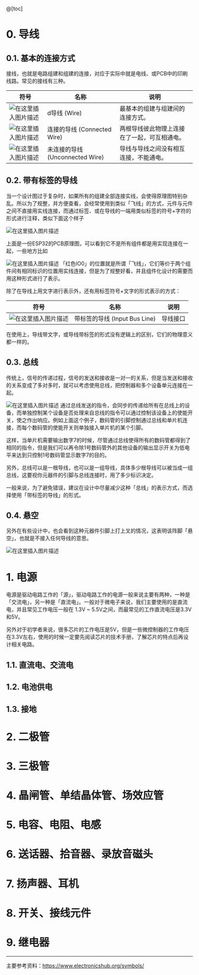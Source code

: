 
@[toc]

# 0. 导线


## 0.1. 基本的连接方式

接线，也就是电路组建和组建的连接，对应于实际中就是电线、或PCB中的印刷线路。常见的接线有三种。

符号 |  名称 |  说明
------|---------|---------
![在这里插入图片描述](https://img-blog.csdnimg.cn/005f34a7c9b3468b8cd7b9b1ad84609c.png#pic_center) | d导线 (Wire) | 最基本的组建与组建间的连接方式。
![在这里插入图片描述](https://img-blog.csdnimg.cn/0b02bdb76f9a4fe99a69dc7e47c0f7cc.png#pic_center) | 连接的导线 (Connected Wire) | 两根导线彼此物理上连接在了一起，可互相通电。
![在这里插入图片描述](https://img-blog.csdnimg.cn/5ffb3fc983d441e794858d3bd2f34ad3.png#pic_center) | 未连接的导线 (Unconnected Wire) | 导线与导线之间没有相互连接，不能通电。

## 0.2. 带有标签的导线

当一个设计图过于复杂时，如果所有的组建全部连接实线，会使得原理图特别杂乱。所以为了规整，并方便查看，会经常使用到类似「飞线」的方式，元件与元件之间不直接用实线连接，而通过标签、或在导线的一端用类似标签的符号+字符的形式进行注释，类似下面这个样子

![在这里插入图片描述](https://img-blog.csdnimg.cn/c7b755582a5a4521a803c5a1e846e492.png?x-oss-process=image/watermark,type_d3F5LXplbmhlaQ,shadow_50,text_Q1NETiBAQWtpIFVud3ppaQ==,size_20,color_FFFFFF,t_70,g_se,x_16#pic_center)

上面是一份ESP32的PCB原理图，可以看到它不是所有组件都是用实现连接在一起，一些地方比如

![在这里插入图片描述](https://img-blog.csdnimg.cn/32d8a64bce594ac4880f8b5c04fd2409.png?x-oss-process=image/watermark,type_d3F5LXplbmhlaQ,shadow_50,text_Q1NETiBAQWtpIFVud3ppaQ==,size_12,color_FFFFFF,t_70,g_se,x_16#pic_center)
「红色IO0」的位置就是所谓「飞线」，它们等价于两个组件间有相同标识的位置用实线连接，但是为了规整好看，并且组件化设计的需要而用这种形式进行了表示。

除了在导线上用文字进行表示外，还有用标签符号+文字的形式表示的方式：

符号 |  名称 |  说明
------|---------|---------
![在这里插入图片描述](https://img-blog.csdnimg.cn/3e5e26cf637c4664ba0fc21c3066783a.png#pic_center) | 带标签的导线 (Input Bus Line) | 导线接口

在使用上，导线带文字，或导线带标签的形式没有逻辑上的区别，它们的物理意义都一样的。

## 0.3. 总线
传统上，信号的传递过程，信号的发送和接收是一对一的关系，但是当发送和接收的关系变成了多对多时，就可以考虑使用总线，把控制器和多个设备单元连接在一起。

![在这里插入图片描述](https://img-blog.csdnimg.cn/f7134245614f4097b4490a8c6c38e17d.png?x-oss-process=image/watermark,type_d3F5LXplbmhlaQ,shadow_50,text_Q1NETiBAQWtpIFVud3ppaQ==,size_20,color_FFFFFF,t_70,g_se,x_16#pic_center)
通过总线发送的指令，会同步的传递给所有在总线上的设备，而单独控制某个设备是否处理来自总线的指令可以通过控制该设备上的使能开关，使之作出响应。例如上面这个例子，数码管的引脚控制通过总线和单片机连接，而每个数码管的使能开关则单独接入单片机的某个引脚。

这样，当单片机需要输出数字7的时候，尽管通过总线使得所有的数码管都得到了相同的指令，但是我们可以再令除1号数码管外的其他设备的输出显示开关为低电平来达到只控制1号数码管显示数字7的目的。

另外，总线可以是一根导线，也可以是一组导线，具体多少根导线可以被当成一组总线，这要视你元器件的引脚与总线连接时，用了多少标识决定。

一般来说，为了避免错误，建议在设计中尽量减少这种「总线」的表示方式，而选择使用「带标签的导线」的形式。

## 0.4. 悬空
另外在有些设计中，也会看到这种元器件引脚上打上叉的情况，这表明该阵脚「悬空」，也就是不接入任何导线的意思。

![在这里插入图片描述](https://img-blog.csdnimg.cn/5a03c4ae53de4e118ae0a257a3ad9b50.png?x-oss-process=image/watermark,type_d3F5LXplbmhlaQ,shadow_50,text_Q1NETiBAQWtpIFVud3ppaQ==,size_16,color_FFFFFF,t_70,g_se,x_16#pic_center)

# 1. 电源

电源是驱动电路工作的「源」，驱动电路工作的电源一般来说主要有两种，一种是「交流电」，另一种是「直流电」。一般对于微电子来说，我们主要使用的是直流电，并且常见工作电压一般在 1.3V ~ 5.5V之间，而最常见的工作直流电压是3.3V和5V。

另外对于初学者来说，很多芯片的工作电压是5V，但是一些微控制器的工作电压在3.3V左右，使用的时候一定要先阅读芯片的技术手册，了解芯片的特点后再设计相关电路。

## 1.1. 直流电、交流电

## 1.2. 电池供电

## 1.3. 接地


# 2. 二极管

# 3. 三极管

# 4. 晶闸管、单结晶体管、场效应管


# 5. 电容、电阻、电感

# 6. 送话器、拾音器、录放音磁头

# 7. 扬声器、耳机

# 8. 开关、接线元件

# 9. 继电器

----
主要参考资料：https://www.electronicshub.org/symbols/